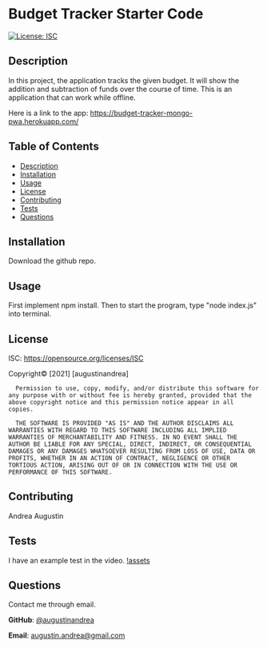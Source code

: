 # Budget Tracker Starter Code

[![License: ISC](https://img.shields.io/badge/License-ISC-blue.svg)](https://opensource.org/licenses/ISC)

  ## Description
  In this project, the application tracks the given budget. It will show the addition and subtraction of funds over the course of time. This is an application that can work while offline.

  Here is a link to the app: https://budget-tracker-mongo-pwa.herokuapp.com/

  ## Table of Contents
  * [Description](#Description)
  * [Installation](#Installation)
  * [Usage](#Usage)
  * [License](#license)
  * [Contributing](#Contributing)
  * [Tests](#Tests)
  * [Questions](#Questions)

 
  ## Installation
  Download the github repo.

  ## Usage
  First implement npm install. Then to start the program, type "node index.js" into terminal. 

  
  ## License 
  ISC:
  https://opensource.org/licenses/ISC
  

  Copyright© [2021] [augustinandrea] 

      Permission to use, copy, modify, and/or distribute this software for any purpose with or without fee is hereby granted, provided that the above copyright notice and this permission notice appear in all copies.

      THE SOFTWARE IS PROVIDED "AS IS" AND THE AUTHOR DISCLAIMS ALL WARRANTIES WITH REGARD TO THIS SOFTWARE INCLUDING ALL IMPLIED WARRANTIES OF MERCHANTABILITY AND FITNESS. IN NO EVENT SHALL THE AUTHOR BE LIABLE FOR ANY SPECIAL, DIRECT, INDIRECT, OR CONSEQUENTIAL DAMAGES OR ANY DAMAGES WHATSOEVER RESULTING FROM LOSS OF USE, DATA OR PROFITS, WHETHER IN AN ACTION OF CONTRACT, NEGLIGENCE OR OTHER TORTIOUS ACTION, ARISING OUT OF OR IN CONNECTION WITH THE USE OR PERFORMANCE OF THIS SOFTWARE.      
        

  ## Contributing
  Andrea Augustin

  ## Tests
  I have an example test in the video.
  [!assets](./assets/sql_gif.gif "SQL tracker test")

  
  ## Questions
  Contact me through email.

  **GitHub**: [@augustinandrea](https://github.com/augustinandrea)
  

  **Email**: augustin.andrea@gmail.com